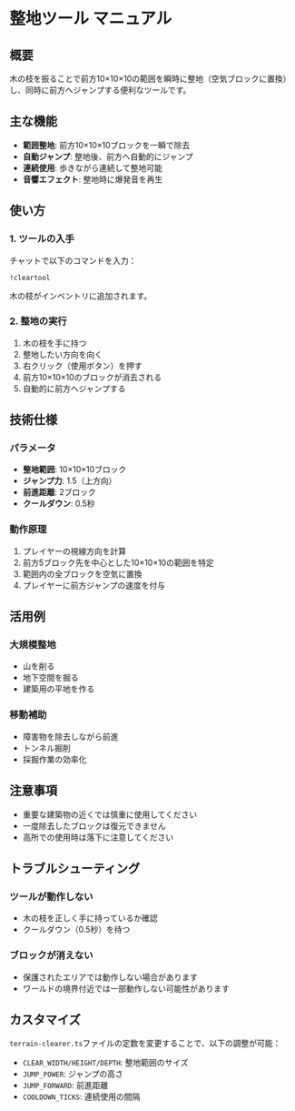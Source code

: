 # 整地ツール マニュアル

## 概要
木の枝を振ることで前方10×10×10の範囲を瞬時に整地（空気ブロックに置換）し、同時に前方へジャンプする便利なツールです。

## 主な機能
- **範囲整地**: 前方10×10×10ブロックを一瞬で除去
- **自動ジャンプ**: 整地後、前方へ自動的にジャンプ
- **連続使用**: 歩きながら連続して整地可能
- **音響エフェクト**: 整地時に爆発音を再生

## 使い方

### 1. ツールの入手
チャットで以下のコマンドを入力：
```
!cleartool
```
木の枝がインベントリに追加されます。

### 2. 整地の実行
1. 木の枝を手に持つ
2. 整地したい方向を向く
3. 右クリック（使用ボタン）を押す
4. 前方10×10×10のブロックが消去される
5. 自動的に前方へジャンプする

## 技術仕様

### パラメータ
- **整地範囲**: 10×10×10ブロック
- **ジャンプ力**: 1.5（上方向）
- **前進距離**: 2ブロック
- **クールダウン**: 0.5秒

### 動作原理
1. プレイヤーの視線方向を計算
2. 前方5ブロック先を中心とした10×10×10の範囲を特定
3. 範囲内の全ブロックを空気に置換
4. プレイヤーに前方ジャンプの速度を付与

## 活用例

### 大規模整地
- 山を削る
- 地下空間を掘る
- 建築用の平地を作る

### 移動補助
- 障害物を除去しながら前進
- トンネル掘削
- 採掘作業の効率化

## 注意事項
- 重要な建築物の近くでは慎重に使用してください
- 一度除去したブロックは復元できません
- 高所での使用時は落下に注意してください

## トラブルシューティング

### ツールが動作しない
- 木の枝を正しく手に持っているか確認
- クールダウン（0.5秒）を待つ

### ブロックが消えない
- 保護されたエリアでは動作しない場合があります
- ワールドの境界付近では一部動作しない可能性があります

## カスタマイズ
`terrain-clearer.ts`ファイルの定数を変更することで、以下の調整が可能：
- `CLEAR_WIDTH/HEIGHT/DEPTH`: 整地範囲のサイズ
- `JUMP_POWER`: ジャンプの高さ
- `JUMP_FORWARD`: 前進距離
- `COOLDOWN_TICKS`: 連続使用の間隔